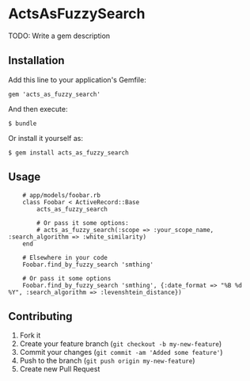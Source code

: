 # ActsAsFuzzySearch

TODO: Write a gem description

## Installation

Add this line to your application's Gemfile:

    gem 'acts_as_fuzzy_search'

And then execute:

    $ bundle

Or install it yourself as:

    $ gem install acts_as_fuzzy_search

## Usage

		# app/models/foobar.rb
		class Foobar < ActiveRecord::Base
			acts_as_fuzzy_search
			
			# Or pass it some options:
			# acts_as_fuzzy_search(:scope => :your_scope_name, :search_algorithm => :white_similarity)
		end
		
		# Elsewhere in your code
		Foobar.find_by_fuzzy_search 'smthing'
		
		# Or pass it some options
		Foobar.find_by_fuzzy_search 'smthing', {:date_format => "%B %d %Y", :search_algorithm => :levenshtein_distance})
		
## Contributing

1. Fork it
2. Create your feature branch (`git checkout -b my-new-feature`)
3. Commit your changes (`git commit -am 'Added some feature'`)
4. Push to the branch (`git push origin my-new-feature`)
5. Create new Pull Request
